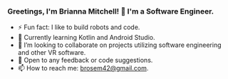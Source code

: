 ### Greetings, I'm Brianna Mitchell! 👋 I'm a Software Engineer.
- ⚡ Fun fact: I like to build robots and code.
- 🔭 Currently learning Kotlin and Android Studio.
- 👯 I’m looking to collaborate on projects utilizing software engineering and other VR software.
- 💬 Open to any feedback or code suggestions.
- 📫 How to reach me: brosem42@gmail.com.

